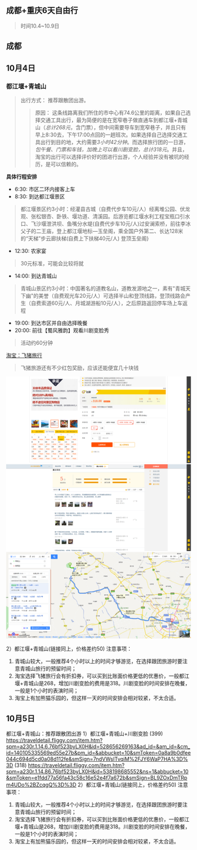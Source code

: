 
成都+重庆6天自由行
------------
> 时间10.4~10.9日

成都
-------------
## 10月4日
### 都江堰+青城山
> 出行方式： 推荐跟散团出游。
>> 原因： 这条线路离我们所住的市中心有74.6公里的距离，如果自己选择交通工具出行，最为简便的是在宽窄巷子做直通车到都江堰+青城山（*总计268元*，含门票），但中间需要导车到宽窄巷子，并且只有早上8:30去，下午17:00点回的一趟班次。如果选择自己选择交通工具出行到目的地，大约需要*3小时42分钟*。而选择旅行团的一日游，*包午餐、门票和车钱，加晚上可以看川剧变脸，总计318元*。并且，淘宝的出行可以选择评价好的团进行出游，个人经验并没有被坑的经历，是可以信赖的。

**具体行程安排**

+ 6:30: 市区二环内接客上车
+ 8:30: 到达都江堰景区
> 都江堰景区约3小时：经灌县古城（自费代步车10元/人）经离堆公园、伏龙观、张松银杏、卧铁、堰功道、清溪园。后游览都江堰水利工程宝瓶口引水口、飞沙堰泄洪坝、鱼嘴分水堤(自费代步车10元/人)过安澜索桥，前往李冰父子的二王庙，登上都江堰地标—玉垒阁，乘全国户外第二、长达128米的“天梯”步云廊扶梯(自费上下扶梯40元/人) 登顶玉垒阁} 
+ 12:30: 农家宴
> 30元标准，可能会比较将就
+ 14:00: 到达青城山
> 青城山景区约3小时：中国著名的道教名山，道教发源地之一，素有"青城天下幽"的美誉（自费观光车20元/人）可选择半山和登顶线路，登顶线路会产生（自费索道60元/人、月城湖游船10元/人），之后原路返回停车场上车返程
+ 19:00: 到达市区并自由选择晚餐
+ 20:00: 前往【蜀风雅韵】观看川剧变脸秀
> 活动约60分钟

[淘宝：飞猪旅行](https://traveldetail.fliggy.com/item.htm?spm=a230r.1.14.86.76bf523byLX0H&id=538198685552&ns=1&abbucket=10&smToken=e1fdd77a56fa43c58c16e52e4f7a672b&smSign=BL9ZOxDmTRpm4UDo%2BZcqgQ%3D%3D)
> 飞猪旅游还有不少红包奖励，应该还能便宜几十块钱

![一日游价格](DuJiangYan_Price.png)
![一日游评价](DuJiangYan_Comments.png)
![自由行交通消耗](自由行交通消耗.png)

2）都江堰+青城山(链接同上，价格差约50)
注意事项：
1. 青城山较大，一般推荐4个小时以上的时间才够游览，在选择跟团旅游时要注意青城山旅行的预留时间；
2. 淘宝选择飞猪旅行会有折扣券，可以买到比账面价格更低的优惠价，一般都江堰+青城山是268，增加川剧变脸的费用是318。川剧变脸的时间安排在晚餐，一般是1个小时的表演时间；
3. 淘宝上有加熊猫乐园的，但这样一天的时间安排会相对较紧，不太合适。
## 10月5日
都江堰+青城山：推荐跟散团出游
1）都江堰+青城山+川剧变脸
(399)
https://traveldetail.fliggy.com/item.htm?spm=a230r.1.14.6.76bf523byLX0H&id=528656269163&ad_id=&am_id=&cm_id=140105335569ed55e27b&pm_id=&abbucket=10&smToken=0a8a9b0dfee044c694d5cd0a08d112fe&smSign=7ndVWsITvqiM%2FJY6WaP7HA%3D%3D
(318)
https://traveldetail.fliggy.com/item.htm?spm=a230r.1.14.86.76bf523byLX0H&id=538198685552&ns=1&abbucket=10&smToken=e1fdd77a56fa43c58c16e52e4f7a672b&smSign=BL9ZOxDmTRpm4UDo%2BZcqgQ%3D%3D
2）都江堰+青城山(链接同上，价格差约50)
注意事项：
1. 青城山较大，一般推荐4个小时以上的时间才够游览，在选择跟团旅游时要注意青城山旅行的预留时间；
2. 淘宝选择飞猪旅行会有折扣券，可以买到比账面价格更低的优惠价，一般都江堰+青城山是268，增加川剧变脸的费用是318。川剧变脸的时间安排在晚餐，一般是1个小时的表演时间；
3. 淘宝上有加熊猫乐园的，但这样一天的时间安排会相对较紧，不太合适。
